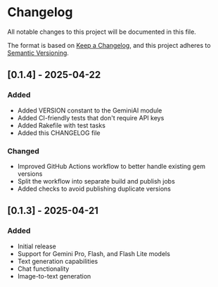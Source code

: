 # Changelog

All notable changes to this project will be documented in this file.

The format is based on [Keep a Changelog](https://keepachangelog.com/en/1.0.0/),
and this project adheres to [Semantic Versioning](https://semver.org/spec/v2.0.0.html).

## [0.1.4] - 2025-04-22

### Added
- Added VERSION constant to the GeminiAI module
- Added CI-friendly tests that don't require API keys
- Added Rakefile with test tasks
- Added this CHANGELOG file

### Changed
- Improved GitHub Actions workflow to better handle existing gem versions
- Split the workflow into separate build and publish jobs
- Added checks to avoid publishing duplicate versions

## [0.1.3] - 2025-04-21

### Added
- Initial release
- Support for Gemini Pro, Flash, and Flash Lite models
- Text generation capabilities
- Chat functionality
- Image-to-text generation
